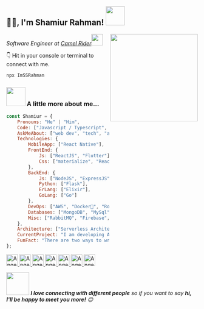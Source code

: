 <h2>🙏🏻, I'm Shamiur Rahman! <img src="https://media.giphy.com/media/12oufCB0MyZ1Go/giphy.gif" width="50"></h2>
<img align='right' src="https://media.giphy.com/media/M9gbBd9nbDrOTu1Mqx/giphy.gif" width="230">
<p><em>Software Engineer at <a href="#">Camel Rider</a><img src="https://media.giphy.com/media/WUlplcMpOCEmTGBtBW/giphy.gif" width="30"> 
</em></p>


  
👇 Hit in your console or terminal to connect with me.

```bash
npx ImSSRahman
```

### <img src="https://media.giphy.com/media/VgCDAzcKvsR6OM0uWg/giphy.gif" width="50"> A little more about me...  

```javascript
const Shamiur = {
    Pronouns: "He" | "Him",
    Code: ["Javascript / Typescript", "ExpressJS", "NodeJS", "GoLang", "ErLang / Elixir" "Python", "MongoDB"],
    AskMeAbout: ["web dev", "tech", "app dev", "photography"],
    Technologies: {
        MobileApp: ["React Native"],
        FrontEnd: {
            Js: ["ReactJS", "Flutter"],
            Css: ["materialize", "React", "bootstrap","Material-UI"]
        },
        BackEnd: {
            Js: ["NodeJS", "ExpressJS", "SuiteScript"],
            Python: ["Flask"],
            ErLang: ["Elixir"],
            GoLang: ["Go"]
        },
        DevOps: ["AWS", "Docker🐳", "Route53", "Nginx"],
        Databases: ["MongoDB", "MySql", "sqlite"],
        Misc: ["RabbitMQ", "Firebase", "Socket.IO", "selenium", "open-cv", "php", "SuiteApp"]
    },
    Architecture: ["Serverless Architecture", "Progressive web applications", "Single page applications"],
    CurrentProject: "I am developing Attendance System with Face Recognition and Temperature Web Application",
    FunFact: "There are two ways to write error-free programs; only the third one works"
};
```

<p align="left">
  <a href="https://www.linkedin.com/in/ImSSRahman/">
    <img src="https://www.vectorlogo.zone/logos/linkedin/linkedin-icon.svg" alt="Angel Santiago Jaime Zavala's LinkedIn Profile" height="30" width="30">
  </a>
  
  <a href="#">
    <img src="https://www.vectorlogo.zone/logos/stackoverflow/stackoverflow-icon.svg" alt="Angel Santiago Jaime Zavala's Stack Overflow Profile" height="30" width="30">
  </a>
  
   <a href="#">
    <img src="https://www.vectorlogo.zone/logos/stackexchange/stackexchange-icon.svg" alt="Angel Santiago Jaime Zavala's Stack Exchange Profile" height="30" width="30">
  </a>
  
   <a href="https://stackshare.io">
    <img src="https://cdn.worldvectorlogo.com/logos/stackshare.svg" alt="Angel Santiago Jaime Zavala's StackShare Profile" height="30" width="30">
  </a>
  
  <a href="https://gitlab.com">
    <img src="https://www.vectorlogo.zone/logos/gitlab/gitlab-icon.svg" alt="Angel Santiago Jaime Zavala's GitLab Profile" height="30" width="30">
  </a>
  
  <a href="https://medium.com">
    <img src="https://www.vectorlogo.zone/logos/medium/medium-tile.svg" alt="Angel Santiago Jaime Zavala's Medium Profile" height="30" width="30">
  </a>
  
  <a href="https://www.youtube.com">
    <img src="https://www.vectorlogo.zone/logos/youtube/youtube-icon.svg" alt="Angel Santiago Jaime Zavala's YouTube Channel" height="30" width="30">
  </a>
</p>

<img src="https://media.giphy.com/media/LnQjpWaON8nhr21vNW/giphy.gif" width="60"> <em><b>I love connecting with different people</b> so if you want to say <b>hi, I'll be happy to meet you more!</b> 😊</em>
